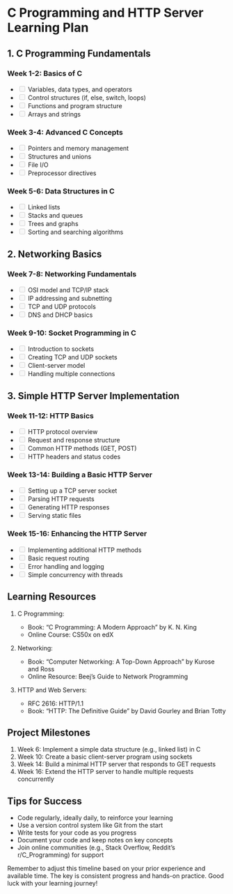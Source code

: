 <!DOCTYPE html>
<html>

<head>
  <meta charset="utf-8">
  <meta name="viewport" content="width=device-width, initial-scale=1.0">
  <title>Welcome file</title>
  <link rel="stylesheet" href="https://stackedit.io/style.css" />
</head>

<body class="stackedit">
  <div class="stackedit__html"><h1 id="c-programming-and-http-server-learning-plan">C Programming and HTTP Server Learning Plan</h1>
<h2 id="c-programming-fundamentals">1. C Programming Fundamentals</h2>
<h3 id="week-1-2-basics-of-c">Week 1-2: Basics of C</h3>
<ul>
<li class="task-list-item"><input type="checkbox" class="task-list-item-checkbox" disabled=""> Variables, data types, and operators</li>
<li class="task-list-item"><input type="checkbox" class="task-list-item-checkbox" disabled=""> Control structures (if, else, switch, loops)</li>
<li class="task-list-item"><input type="checkbox" class="task-list-item-checkbox" disabled=""> Functions and program structure</li>
<li class="task-list-item"><input type="checkbox" class="task-list-item-checkbox" disabled=""> Arrays and strings</li>
</ul>
<h3 id="week-3-4-advanced-c-concepts">Week 3-4: Advanced C Concepts</h3>
<ul>
<li class="task-list-item"><input type="checkbox" class="task-list-item-checkbox" disabled=""> Pointers and memory management</li>
<li class="task-list-item"><input type="checkbox" class="task-list-item-checkbox" disabled=""> Structures and unions</li>
<li class="task-list-item"><input type="checkbox" class="task-list-item-checkbox" disabled=""> File I/O</li>
<li class="task-list-item"><input type="checkbox" class="task-list-item-checkbox" disabled=""> Preprocessor directives</li>
</ul>
<h3 id="week-5-6-data-structures-in-c">Week 5-6: Data Structures in C</h3>
<ul>
<li class="task-list-item"><input type="checkbox" class="task-list-item-checkbox" disabled=""> Linked lists</li>
<li class="task-list-item"><input type="checkbox" class="task-list-item-checkbox" disabled=""> Stacks and queues</li>
<li class="task-list-item"><input type="checkbox" class="task-list-item-checkbox" disabled=""> Trees and graphs</li>
<li class="task-list-item"><input type="checkbox" class="task-list-item-checkbox" disabled=""> Sorting and searching algorithms</li>
</ul>
<h2 id="networking-basics">2. Networking Basics</h2>
<h3 id="week-7-8-networking-fundamentals">Week 7-8: Networking Fundamentals</h3>
<ul>
<li class="task-list-item"><input type="checkbox" class="task-list-item-checkbox" disabled=""> OSI model and TCP/IP stack</li>
<li class="task-list-item"><input type="checkbox" class="task-list-item-checkbox" disabled=""> IP addressing and subnetting</li>
<li class="task-list-item"><input type="checkbox" class="task-list-item-checkbox" disabled=""> TCP and UDP protocols</li>
<li class="task-list-item"><input type="checkbox" class="task-list-item-checkbox" disabled=""> DNS and DHCP basics</li>
</ul>
<h3 id="week-9-10-socket-programming-in-c">Week 9-10: Socket Programming in C</h3>
<ul>
<li class="task-list-item"><input type="checkbox" class="task-list-item-checkbox" disabled=""> Introduction to sockets</li>
<li class="task-list-item"><input type="checkbox" class="task-list-item-checkbox" disabled=""> Creating TCP and UDP sockets</li>
<li class="task-list-item"><input type="checkbox" class="task-list-item-checkbox" disabled=""> Client-server model</li>
<li class="task-list-item"><input type="checkbox" class="task-list-item-checkbox" disabled=""> Handling multiple connections</li>
</ul>
<h2 id="simple-http-server-implementation">3. Simple HTTP Server Implementation</h2>
<h3 id="week-11-12-http-basics">Week 11-12: HTTP Basics</h3>
<ul>
<li class="task-list-item"><input type="checkbox" class="task-list-item-checkbox" disabled=""> HTTP protocol overview</li>
<li class="task-list-item"><input type="checkbox" class="task-list-item-checkbox" disabled=""> Request and response structure</li>
<li class="task-list-item"><input type="checkbox" class="task-list-item-checkbox" disabled=""> Common HTTP methods (GET, POST)</li>
<li class="task-list-item"><input type="checkbox" class="task-list-item-checkbox" disabled=""> HTTP headers and status codes</li>
</ul>
<h3 id="week-13-14-building-a-basic-http-server">Week 13-14: Building a Basic HTTP Server</h3>
<ul>
<li class="task-list-item"><input type="checkbox" class="task-list-item-checkbox" disabled=""> Setting up a TCP server socket</li>
<li class="task-list-item"><input type="checkbox" class="task-list-item-checkbox" disabled=""> Parsing HTTP requests</li>
<li class="task-list-item"><input type="checkbox" class="task-list-item-checkbox" disabled=""> Generating HTTP responses</li>
<li class="task-list-item"><input type="checkbox" class="task-list-item-checkbox" disabled=""> Serving static files</li>
</ul>
<h3 id="week-15-16-enhancing-the-http-server">Week 15-16: Enhancing the HTTP Server</h3>
<ul>
<li class="task-list-item"><input type="checkbox" class="task-list-item-checkbox" disabled=""> Implementing additional HTTP methods</li>
<li class="task-list-item"><input type="checkbox" class="task-list-item-checkbox" disabled=""> Basic request routing</li>
<li class="task-list-item"><input type="checkbox" class="task-list-item-checkbox" disabled=""> Error handling and logging</li>
<li class="task-list-item"><input type="checkbox" class="task-list-item-checkbox" disabled=""> Simple concurrency with threads</li>
</ul>
<h2 id="learning-resources">Learning Resources</h2>
<ol>
<li>
<p>C Programming:</p>
<ul>
<li>Book: “C Programming: A Modern Approach” by K. N. King</li>
<li>Online Course: CS50x on edX</li>
</ul>
</li>
<li>
<p>Networking:</p>
<ul>
<li>Book: “Computer Networking: A Top-Down Approach” by Kurose and Ross</li>
<li>Online Resource: Beej’s Guide to Network Programming</li>
</ul>
</li>
<li>
<p>HTTP and Web Servers:</p>
<ul>
<li>RFC 2616: HTTP/1.1</li>
<li>Book: “HTTP: The Definitive Guide” by David Gourley and Brian Totty</li>
</ul>
</li>
</ol>
<h2 id="project-milestones">Project Milestones</h2>
<ol>
<li>Week 6: Implement a simple data structure (e.g., linked list) in C</li>
<li>Week 10: Create a basic client-server program using sockets</li>
<li>Week 14: Build a minimal HTTP server that responds to GET requests</li>
<li>Week 16: Extend the HTTP server to handle multiple requests concurrently</li>
</ol>
<h2 id="tips-for-success">Tips for Success</h2>
<ul>
<li>Code regularly, ideally daily, to reinforce your learning</li>
<li>Use a version control system like Git from the start</li>
<li>Write tests for your code as you progress</li>
<li>Document your code and keep notes on key concepts</li>
<li>Join online communities (e.g., Stack Overflow, Reddit’s r/C_Programming) for support</li>
</ul>
<p>Remember to adjust this timeline based on your prior experience and available time. The key is consistent progress and hands-on practice. Good luck with your learning journey!</p>
</div>
</body>

</html>
